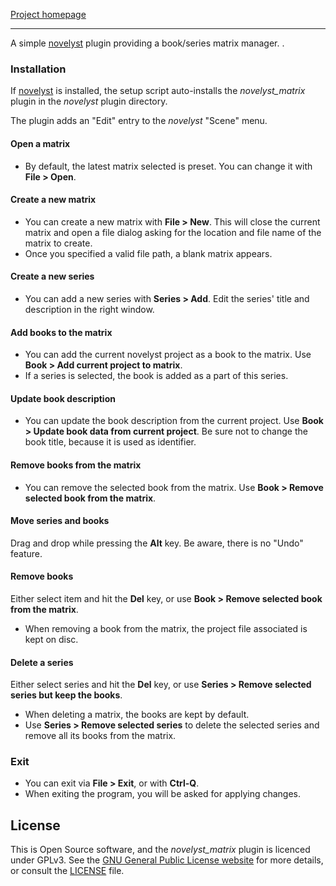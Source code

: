 [Project homepage](https://peter88213.github.io/novelyst_matrix)

--- 

A simple [novelyst](https://peter88213.github.io/novelyst/) plugin providing a book/series matrix manager. 
.

### Installation

If [novelyst](https://peter88213.github.io/novelyst/) is installed, the setup script auto-installs the *novelyst_matrix* plugin in the *novelyst* plugin directory.

The plugin adds an "Edit" entry to the *novelyst* "Scene" menu. 


#### Open a matrix

- By default, the latest matrix selected is preset. You can change it with **File > Open**.

#### Create a new matrix

- You can create a new matrix with **File > New**. This will close the current matrix
  and open a file dialog asking for the location and file name of the matrix to create.
- Once you specified a valid file path, a blank matrix appears.

#### Create a new series

- You can add a new series with **Series > Add**. Edit the series' title and description in the right window.

#### Add books to the matrix

- You can add the current novelyst project as a book to the matrix. Use **Book > Add current project to matrix**.
- If a series is selected, the book is added as a part of this series.

#### Update book description

- You can update the book description from the current project. Use **Book > Update book data from current project**. 
  Be sure not to change the book title, because it is used as identifier. 

#### Remove books from the matrix

- You can remove the selected book from the matrix. Use **Book > Remove selected book from the matrix**.

#### Move series and books

Drag and drop while pressing the **Alt** key. Be aware, there is no "Undo" feature. 

#### Remove books

Either select item and hit the **Del** key, or use **Book > Remove selected book from the matrix**.

- When removing a book from the matrix, the project file associated is kept on disc. 

#### Delete a series

Either select series and hit the **Del** key, or use **Series > Remove selected series but keep the books**.

- When deleting a matrix, the books are kept by default.
- Use **Series > Remove selected series** to delete the selected series and remove all its books from the matrix. 

### Exit 

- You can exit via **File > Exit**, or with **Ctrl-Q**.
- When exiting the program, you will be asked for applying changes.


## License

This is Open Source software, and the *novelyst_matrix* plugin is licenced under GPLv3. See the
[GNU General Public License website](https://www.gnu.org/licenses/gpl-3.0.en.html) for more
details, or consult the [LICENSE](https://github.com/peter88213/novelyst_matrix/blob/main/LICENSE) file.
